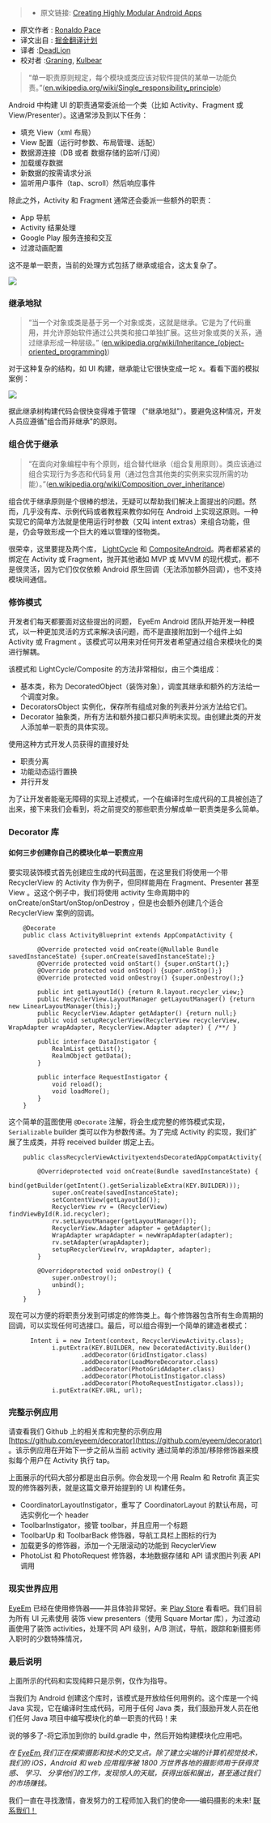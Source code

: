 > * 原文链接: [Creating Highly Modular Android Apps](https://medium.com/stories-from-eyeem/creating-highly-modular-android-apps-933271fbdb7d#.oez87prl8)
* 原文作者 : [Ronaldo Pace](https://medium.com/@ronaldo.pace?source=post_header_lockup)
* 译文出自 : [掘金翻译计划](https://github.com/xitu/gold-miner)
* 译者 :[DeadLion](https://github.com/DeadLion)
* 校对者 :[Graning](https://github.com/Graning), [Kulbear](https://github.com/Kulbear)

>“单一职责原则规定，每个模块或类应该对软件提供的某单一功能负责。”([en.wikipedia.org/wiki/Single_responsibility_principle](https://en.wikipedia.org/wiki/Single_responsibility_principle))

Android 中构建 UI 的职责通常委派给一个类（比如 Activity、Fragment 或 View/Presenter）。这通常涉及到以下任务：

- 填充 View（xml 布局）
- View 配置（运行时参数、布局管理、适配）
- 数据源连接（DB 或者 数据存储的监听/订阅）
- 加载缓存数据
- 新数据的按需请求分派
- 监听用户事件（tap、scroll）然后响应事件

除此之外，Activity 和 Fragment 通常还会委派一些额外的职责：

- App 导航
- Activity 结果处理
- Google Play 服务连接和交互
- 过渡动画配置

这不是单一职责，当前的处理方式包括了继承或组合，这太复杂了。

![](https://cdn-images-1.medium.com/max/800/1*PYTSQy1jyMgZdKzKAK-ImA.gif)

### 继承地狱

>“当一个对象或类是基于另一个对象或类，这就是继承。它是为了代码重用，并允许原始软件通过公共类和接口单独扩展。这些对象或类的关系，通过继承形成一种层级。”
 ([en.wikipedia.org/wiki/Inheritance_(object-oriented_programming)](https://en.wikipedia.org/wiki/Inheritance_%28object-oriented_programming%29))

对于这种复杂的结构，如 UI 构建，继承能让它很快变成一坨 x。看看下面的模拟案例：

![](https://cdn-images-1.medium.com/max/800/1*TItgXrS7WEDGeu5pZNjNzw.png)

据此继承树构建代码会很快变得难于管理 （"继承地狱"）。要避免这种情况，开发人员应遵循"组合而非继承"的原则。

### 组合优于继承


>“在面向对象编程中有个原则，组合替代继承（组合复用原则）。类应该通过组合实现行为多态和代码复用（通过包含其他类的实例来实现所需的功能）。”([en.wikipedia.org/wiki/Composition_over_inheritance](http://en.wikipedia.org/wiki/Composition_over_inheritance))


组合优于继承原则是个很棒的想法，无疑可以帮助我们解决上面提出的问题。然而，几乎没有库、示例代码或者教程来教你如何在 Android 上实现这原则。一种实现它的简单方法就是使用运行时参数（又叫 intent extras）来组合功能，但是，仍会导致形成一个巨大的难以管理的怪物类。

很荣幸，这里要提及两个库， [LightCycle](https://www.github.com/soundcloud/lightcycle) 和 [CompositeAndroid](https://www.github.com/passsy/CompositeAndroid)。两者都紧紧的绑定在 Activity 或 Fragment，抛开其他诸如 MVP 或 MVVM 的现代模式，都不是很灵活，因为它们仅仅依赖 Android 原生回调（无法添加额外回调），也不支持模块间通信。

### 修饰模式

开发者们每天都要面对这些提出的问题， EyeEm Android 团队开始开发一种模式，以一种更加灵活的方式来解决该问题，而不是直接附加到一个组件上如 Activity 或 Fragment 。该模式可以用来对任何开发者希望通过组合来模块化的类进行解耦。

该模式和 LightCycle/Composite 的方法非常相似，由三个类组成：

- 基本类，称为 DecoratedObject（装饰对象），调度其继承和额外的方法给一个调度对象。
- DecoratorsObject 实例化，保存所有组成对象的列表并分派方法给它们。
- Decorator 抽象类，所有方法和额外接口都只声明未实现。由创建此类的开发人添加单一职责的具体实现。

使用这种方式开发人员获得的直接好处

- 职责分离
- 功能动态运行置换
- 并行开发

为了让开发者能毫无障碍的实现上述模式，一个在编译时生成代码的工具被创造了出来，接下来我们会看到，将之前提交的那些职责分解成单一职责类是多么简单。

### Decorator 库

#### 如何三步创建你自己的模块化单一职责应用

要实现装饰模式首先创建应生成的代码蓝图，在这里我们将使用一个带 RecyclerView 的 Activity 作为例子，但同样能用在 Fragment、Presenter 甚至 View 。这这个例子中，我们将使用 activity 生命周期中的 onCreate/onStart/onStop/onDestroy ，但是也会额外创建几个适合 RecyclerView 案例的回调。

```
    @Decorate
    public class ActivityBlueprint extends AppCompatActivity {

        @Override protected void onCreate(@Nullable Bundle savedInstanceState) {super.onCreate(savedInstanceState);}
        @Override protected void onStart() {super.onStart();}
        @Override protected void onStop() {super.onStop();}
        @Override protected void onDestroy() {super.onDestroy();}

        public int getLayoutId() {return R.layout.recycler_view;}
        public RecyclerView.LayoutManager getLayoutManager() {return new LinearLayoutManager(this);}
        public RecyclerView.Adapter getAdapter() {return null;}
        public void setupRecyclerView(RecyclerView recyclerView, WrapAdapter wrapAdapter, RecyclerView.Adapter adapter) { /**/ }

        public interface DataInstigator {
            RealmList getList();
            RealmObject getData();
        }

        public interface RequestInstigator {
            void reload();
            void loadMore();
        }
    }
```

这个简单的蓝图使用 `@Decorate` 注解，将会生成完整的修饰模式实现，`Serializable` builder 类可以作为参数传递。为了完成 Activity 的实现，我们扩展了生成类，并将 received builder 绑定上去。

```
    public classRecyclerViewActivityextendsDecoratedAppCompatActivity{

        @Overrideprotected void onCreate(Bundle savedInstanceState) {
            bind(getBuilder(getIntent().getSerializableExtra(KEY.BUILDER)));
            super.onCreate(savedInstanceState);
            setContentView(getLayoutId());
            RecyclerView rv = (RecyclerView) findViewById(R.id.recycler);
            rv.setLayoutManager(getLayoutManager());
            RecyclerView.Adapter adapter = getAdapter();
            WrapAdapter wrapAdapter = newWrapAdapter(adapter);
            rv.setAdapter(wrapAdapter);
            setupRecyclerView(rv, wrapAdapter, adapter);
        }

        @Overrideprotected void onDestroy() {
            super.onDestroy();
            unbind();
        }
    }
```

现在可以方便的将职责分发到可绑定的修饰类上。每个修饰器包含所有生命周期的回调，可以实现任何可选接口。最后，可以组合得到一个简单的建造者模式：

```
      Intent i = new Intent(context, RecyclerViewActivity.class);
            i.putExtra(KEY.BUILDER, new DecoratedActivity.Builder()
                    .addDecorator(GridInstigator.class)
                    .addDecorator(LoadMoreDecorator.class)
                    .addDecorator(PhotoGridAdapter.class)
                    .addDecorator(PhotoListInstigator.class)
                    .addDecorator(PhotoRequestInstigator.class));
            i.putExtra(KEY.URL, url);
```

### 完整示例应用

请查看我们 Github 上的相关库和完整的示例应用 [https://github.com/eyeem/decorator](https://github.com/eyeem/decorator) 。该示例应用在开始下一步之前从当前 activity 通过简单的添加/移除修饰器来模拟每个用户在 Activity 执行 tap。

上面展示的代码大部分都是出自示例。你会发现一个用 Realm 和 Retrofit 真正实现的修饰器列表，就是这篇文章开始提到的 UI 构建任务。

- CoordinatorLayoutInstigator，重写了 CoordinatorLayout 的默认布局，可选实例化一个 header
- ToolbarInstigator，接管 toolbar，并且应用一个标题
- ToolbarUp 和 ToolbarBack 修饰器，导航工具栏上图标的行为
- 加载更多的修饰器，添加一个无限滚动的功能到 RecyclerView
- PhotoList 和 PhotoRequest 修饰器，本地数据存储和 API 请求图片列表 API 调用

### 现实世界应用

[EyeEm](https://www.eyeem.com) 已经在使用修饰器——并且体验非常好。来 [Play Store](https://play.google.com/store/apps/details?id=com.baseapp.eyeem) 看看吧。我们目前为所有 UI 元素使用 装饰 view presenters（使用 Square Mortar 库），为过渡动画使用了装饰 activities，处理不同 API 级别，A/B 测试，导航，跟踪和新摄影师入职时的少数特殊情况，

### 最后说明

上面所示的代码和实现纯粹只是示例，仅作为指导。

当我们为 Android 创建这个库时，该模式是开放给任何用例的。这个库是一个纯 Java 实现，它在编译时生成代码，可用于任何 Java 类，我们鼓励开发人员在他们任何 Java 项目中编写模块化的单一职责的代码！来

说的够多了-将[它](https://www.github.com/eyeem/decorator)添加到你的 build.gradle 中，然后开始构建模块化应用吧。


*在 [EyeEm](https://www.eyeem.com),我们正在探索摄影和技术的交叉点。除了建立尖端的计算机视觉技术，我们的 iOS，Android 和 web 应用程序被 1800 万世界各地的摄影师用于获得灵感、 学习、 分享他们的工作，发现惊人的天赋，获得出版和展出，甚至通过我们的市场赚钱。*

我们一直在寻找激情，奋发努力的工程师加入我们的使命——编码摄影的未来! [联系我们！](https://www.eyeem.com/jobs)
